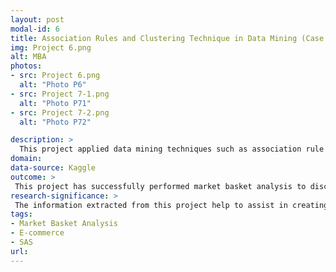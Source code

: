 ```yaml
---
layout: post
modal-id: 6
title: Association Rules and Clustering Technique in Data Mining (Case Study of Online Retail)
img: Project 6.png
alt: MBA
photos:
- src: Project 6.png
  alt: "Photo P6"
- src: Project 7-1.png
  alt: "Photo P71"
- src: Project 7-2.png
  alt: "Photo P72"

description: >
  This project applied data mining techniques such as association rule mining also known as market basket analysis and clustering on online retail data to extract useful insight and interesting pattern which would help in marketing analysis.
domain: 
data-source: Kaggle
outcome: >
 This project has successfully performed market basket analysis to discover strong association between items such that both items were bought frequently together while clustering provided information on  customers’ purchase behavior and forms cluster based on their similarities.
research-significance: >
 The information extracted from this project help to assist in creating product recommendation and designing targeted marketing campaign.
tags:
- Market Basket Analysis
- E-commerce
- SAS
url: 
---
```

